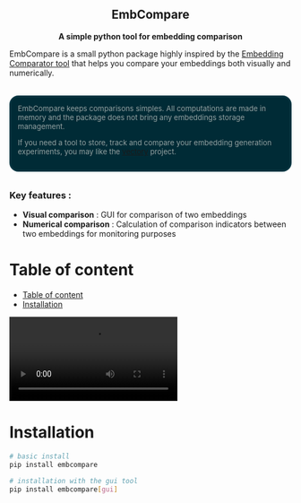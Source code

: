 <div style="text-align: center;">
    <h2>EmbCompare</h2>
    <p style="font-weight: bold;">A simple python tool for embedding comparison </p>
</div>

EmbCompare is a small python package highly inspired by the [Embedding Comparator tool](https://github.com/mitvis/embedding-comparator) that helps you compare your embeddings both visually and numerically.

<div style="
    color: #93a1a1;
    background-color: #002b36;
    border: solid #073642 3px;
    border-radius: 1rem; 
    font-size: small;
    padding: 0.75rem;
    margin-top: 2rem;
    margin-bottom: 2rem;
">
EmbCompare keeps comparisons simples. All computations are made in memory and the package does not bring any embeddings storage management.

If you need a tool to store, track and compare your embedding generation experiments, you may like the [vectory](https://github.com/pentoai/vectory) project.
</div>





### Key features : 
- **Visual comparison** : GUI for comparison of two embeddings
- **Numerical comparison** : Calculation of comparison indicators between two embeddings for monitoring purposes

# Table of content

- [Table of content](#table-of-content)
- [Installation](#installation)

![A short video overview of embcompare graphical user interface ](.assets/overview.webm)

# Installation

```bash
# basic install
pip install embcompare

# installation with the gui tool
pip install embcompare[gui]
```